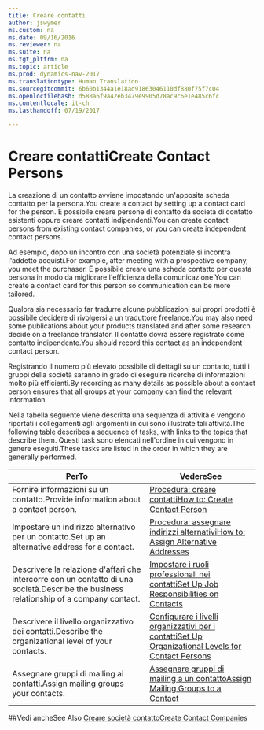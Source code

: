 ```yaml
---
title: Creare contatti
author: jswymer
ms.custom: na
ms.date: 09/16/2016
ms.reviewer: na
ms.suite: na
ms.tgt_pltfrm: na
ms.topic: article
ms.prod: dynamics-nav-2017
ms.translationtype: Human Translation
ms.sourcegitcommit: 6b60b1344a1e18ad91863046110df880f75f7c04
ms.openlocfilehash: d588a6f9a42eb3479e9905d78ac9c6e1e485c6fc
ms.contentlocale: it-ch
ms.lasthandoff: 07/19/2017

---
```

# <a name="create-contact-persons"></a><span data-ttu-id="5598d-102">Creare contatti</span><span class="sxs-lookup"><span data-stu-id="5598d-102">Create Contact Persons</span></span>
<span data-ttu-id="5598d-103">La creazione di un contatto avviene impostando un'apposita scheda contatto per la persona.</span><span class="sxs-lookup"><span data-stu-id="5598d-103">You create a contact by setting up a contact card for the person.</span></span> <span data-ttu-id="5598d-104">È possibile creare persone di contatto da società di contatto esistenti oppure creare contatti indipendenti.</span><span class="sxs-lookup"><span data-stu-id="5598d-104">You can create contact persons from existing contact companies, or you can create independent contact persons.</span></span>

<span data-ttu-id="5598d-105">Ad esempio, dopo un incontro con una società potenziale si incontra l'addetto acquisti.</span><span class="sxs-lookup"><span data-stu-id="5598d-105">For example, after meeting with a prospective company, you meet the purchaser.</span></span> <span data-ttu-id="5598d-106">È possibile creare una scheda contatto per questa persona in modo da migliorare l'efficienza della comunicazione.</span><span class="sxs-lookup"><span data-stu-id="5598d-106">You can create a contact card for this person so communication can be more tailored.</span></span>

<span data-ttu-id="5598d-107">Qualora sia necessario far tradurre alcune pubblicazioni sui propri prodotti è possibile decidere di rivolgersi a un traduttore freelance.</span><span class="sxs-lookup"><span data-stu-id="5598d-107">You may also need some publications about your products translated and after some research decide on a freelance translator.</span></span> <span data-ttu-id="5598d-108">Il contatto dovrà essere registrato come contatto indipendente.</span><span class="sxs-lookup"><span data-stu-id="5598d-108">You should record this contact as an independent contact person.</span></span>

<span data-ttu-id="5598d-109">Registrando il numero più elevato possibile di dettagli su un contatto, tutti i gruppi della società saranno in grado di eseguire ricerche di informazioni molto più efficienti.</span><span class="sxs-lookup"><span data-stu-id="5598d-109">By recording as many details as possible about a contact person ensures that all groups at your company can find the relevant information.</span></span>

<span data-ttu-id="5598d-110">Nella tabella seguente viene descritta una sequenza di attività e vengono riportati i collegamenti agli argomenti in cui sono illustrate tali attività.</span><span class="sxs-lookup"><span data-stu-id="5598d-110">The following table describes a sequence of tasks, with links to the topics that describe them.</span></span> <span data-ttu-id="5598d-111">Questi task sono elencati nell'ordine in cui vengono in genere eseguiti.</span><span class="sxs-lookup"><span data-stu-id="5598d-111">These tasks are listed in the order in which they are generally performed.</span></span>

|<span data-ttu-id="5598d-112">Per</span><span class="sxs-lookup"><span data-stu-id="5598d-112">To</span></span> |<span data-ttu-id="5598d-113">Vedere</span><span class="sxs-lookup"><span data-stu-id="5598d-113">See</span></span> |
|---|----|
|<span data-ttu-id="5598d-114">Fornire informazioni su un contatto.</span><span class="sxs-lookup"><span data-stu-id="5598d-114">Provide information about a contact person.</span></span>|[<span data-ttu-id="5598d-115">Procedura: creare contatti</span><span class="sxs-lookup"><span data-stu-id="5598d-115">How to: Create Contact Person</span></span>](marketing-how-create-contact-persons.md)|
|<span data-ttu-id="5598d-116">Impostare un indirizzo alternativo per un contatto.</span><span class="sxs-lookup"><span data-stu-id="5598d-116">Set up an alternative address for a contact.</span></span>|[<span data-ttu-id="5598d-117">Procedura: assegnare indirizzi alternativi</span><span class="sxs-lookup"><span data-stu-id="5598d-117">How to: Assign Alternative Addresses</span></span>](marketing-how-assign-alternative-address.md)|
|<span data-ttu-id="5598d-118">Descrivere la relazione d'affari che intercorre con un contatto di una società.</span><span class="sxs-lookup"><span data-stu-id="5598d-118">Describe the business relationship of a company contact.</span></span>|[<span data-ttu-id="5598d-119">Impostare i ruoli professionali nei contatti</span><span class="sxs-lookup"><span data-stu-id="5598d-119">Set Up Job Responsibilities on Contacts</span></span>](marketing-job-responsibilities.md)|
|<span data-ttu-id="5598d-120">Descrivere il livello organizzativo dei contatti.</span><span class="sxs-lookup"><span data-stu-id="5598d-120">Describe the organizational level of your contacts.</span></span>|[<span data-ttu-id="5598d-121">Configurare i livelli organizzativi per i contatti</span><span class="sxs-lookup"><span data-stu-id="5598d-121">Set Up Organizational Levels for Contact Persons</span></span>](marketing-organizational-levels.md)|
|<span data-ttu-id="5598d-122">Assegnare gruppi di mailing ai contatti.</span><span class="sxs-lookup"><span data-stu-id="5598d-122">Assign mailing groups your contacts.</span></span>|[<span data-ttu-id="5598d-123">Assegnare gruppi di mailing a un contatto</span><span class="sxs-lookup"><span data-stu-id="5598d-123">Assign Mailing Groups to a Contact</span></span>](marketing-mailing-groups.md#assign-mailing-groups-to-a-contact)|

##<a name="see-also"></a><span data-ttu-id="5598d-124">Vedi anche</span><span class="sxs-lookup"><span data-stu-id="5598d-124">See Also</span></span>
[<span data-ttu-id="5598d-125">Creare società contatto</span><span class="sxs-lookup"><span data-stu-id="5598d-125">Create Contact Companies</span></span>](marketing-create-contact-companies.md)

